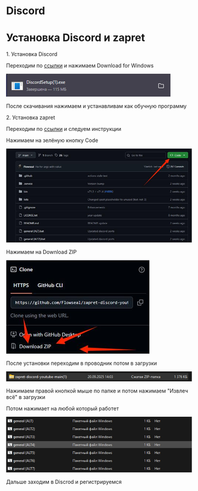 # Discord
<!DOCTYPE html>
<html lang="en">
<head>
    <meta charset="UTF-8">
    <meta name="viewport" content="width=device-width, initial-scale=1.0">
    <link rel="stylesheet" href="Dis.css">
    <title>Discord</title>
</head>
<body>
    <h1 class="general">Установка Discord и zapret</h1>
    <p>1. Установка Discord</p>
    <P>Переходим по <a href="https://discord.com/">ссылки</a> и нажимаем Download for Windows</P>
    <img src="Dis.jpg" alt="">
    <p>После скачивания нажимаем и устанавливам как обучную программу</p>
    <p>2. Установка zapret</p>
    <p>Переходим по <a href="https://github.com/Flowseal/zapret-discord-youtube">ссылки</a> и следуем инструкции</p>
    <p>Нажимаем на зелёную кнопку Code</p>
    <img src="Dis1.jpg" alt="">
    <p>Нажимаем на Download ZIP</p>
    <img src="Dis2.jpg" alt="">
    <P>После установки переходим в проводник потом в загрузки</P>
    <img src="Dis3.jpg" alt="">
    <P>Нажимаем правой кнопкой мыше по папке и потом нажимаем "Извлеч всё" в загрузки</P>
    <p>Потом нажимает на любой который работет</p>
    <img src="Dis4.jpg" alt="">
    <p>Дальше заходим в Discrod и регистрируемся</p>
</body>
</html>
